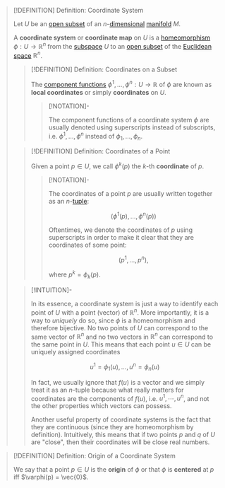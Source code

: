 >[!DEFINITION] Definition: Coordinate System
>
>Let $U$ be an [open subset](../../../Topology/Topological%20Spaces/Open%20Subset.md) of an $n$-[dimensional](Dimension%20of%20a%20Manifold.md) [manifold](Manifold.md) $M$.
>
>A **coordinate system** or **coordinate map** on $U$ is a [homeomorphism](../../../Topology/Continuity/Homeomorphisms/Homeomorphism.md) $\phi: U \to \mathbb{R}^n$ from the [subspace](../../../Topology/Subspaces/Topological%20Subspace.md) $U$ to an [open subset](../../../Topology/Topological%20Spaces/Open%20Subset.md) of the [Euclidean space](../../Euclidean%20Geometry/Euclidean%20Space/Euclidean%20Space.md) $\mathbb{R}^n$.
>
>>[!DEFINITION] Definition: Coordinates on a Subset
>>
>>The [component functions](../../../Analysis/Analysis%20on%20Manifolds/Real%20Vector-Valued%20Function.md) $\phi^1, \dotsc, \phi^n: U \to \mathbb{R}$ of $\phi$ are known as **local coordinates** or simply **coordinates** on $U$.
>>
>>>[!NOTATION]-
>>>
>>>The component functions of a coordinate system $\phi$ are usually denoted using superscripts instead of subscripts, i.e. $\phi^1, \dotsc, \phi^n$ instead of $\phi_1, \dotsc, \phi_n$.
>>>
>>
>
>>[!DEFINITION] Definition: Coordinates of a Point
>>
>>Given a point $p \in U$, we call $\phi^k(p)$ the $k$-th **coordinate** of $p$.
>>
>>>[!NOTATION]-
>>>
>>>The coordinates of a point $p$ are usually written together as an $n$-[tuple](../../../Set%20Theory/Tuple.md):
>>>
>>>$$
>>>(\phi^1(p), \dotsc, \phi^n(p))
>>>$$
>>>
>>>Oftentimes, we denote the coordinates of $p$ using superscripts in order to make it clear that they are coordinates of some point:
>>>
>>>$$
>>>(p^1, \dotsc, p^n),
>>>$$
>>>
>>>where $p^k = \phi_k(p)$.
>>>
>>
>
>>[!INTUITION]-
>>
>>In its essence, a coordinate system is just a way to identify each point of $U$ with a point (vector) of $\mathbb{R}^n$. More importantly, it is a way to *uniquely* do so, since $\phi$ is a homeomorphism and therefore bijective. No two points of $U$ can correspond to the same vector of $\mathbb{R}^n$ and no two vectors in $\mathbb{R}^n$ can correspond to the same point in $U$. This means that each point $u \in U$ can be uniquely assigned coordinates
>>
>>$$
>>u^1 = \phi_1(u), \dotsc, u^n = \phi_n(u)
>>$$
>>
>>In fact, we usually ignore that $f(u)$ is a vector and we simply treat it as an $n$-tuple because what really matters for coordinates are the components of $f(u)$, i.e. $u^1, \cdots, u^n$, and not the other properties which vectors can possess.
>>
>>Another useful property of coordinate systems is the fact that they are continuous (since they are homeomorphism by definition). Intuitively, this means that if two points $p$ and $q$ of $U$ are "close", then their coordinates will be close real numbers.
>>
>


>[!DEFINITION] Definition: Origin of a Coordinate System
>
>We say that a point $p \in U$ is the **origin** of $\phi$ or that $\phi$ is **centered** at $p$ iff $\varphi(p) = \vec{0}$.
>
